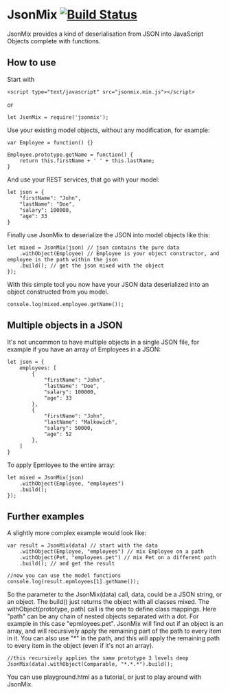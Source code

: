 JsonMix [![Build Status](https://travis-ci.org/khayll/jsonmix.svg?branch=master)](https://travis-ci.org/khayll/jsonmix)
========
JsonMix provides a kind of deserialisation from JSON into JavaScript Objects complete with functions.

## How to use
Start with
```
<script type="text/javascript" src="jsonmix.min.js"></script>
```
or
```
let JsonMix = require('jsonmix');
```

Use your existing model objects, without any modification, for example:
```
var Employee = function() {}

Employee.prototype.getName = function() {
	return this.firstName + ' ' + this.lastName;
}
```

And use your REST services, that go with your model: 
```
let json = {
	"firstName": "John",
	"lastName": "Doe",
	"salary": 100000,
	"age": 33	
}
```

Finally use JsonMix to deserialize the JSON into model objects like this:
```
let mixed = JsonMix(json) // json contains the pure data
	.withObject(Employee) // Employee is your object constructor, and employee is the path within the json
	.build(); // get the json mixed with the object
});
```

With this simple tool you now have your JSON data deserialized into an object constructed from you model.

```
console.log(mixed.employee.getName());
```

## Multiple objects in a JSON
It's not uncommon to have multiple objects in a single JSON file, for example if you have an array of Employees in a JSON:

```
let json = {
	employees: [
		{
			"firstName": "John",
			"lastName": "Doe",
			"salary": 100000,
			"age": 33			
		},
		{
			"firstName": "John",
			"lastName": "Malkowich",
			"salary": 50000,
			"age": 52
		},
	]
}
```

To apply Epmloyee to the entire array:

```
let mixed = JsonMix(json)
	.withObject(Employee, "employees")
	.build();
});
```

## Further examples

A slightly more complex example would look like:
```
var result = JsonMix(data) // start with the data
	.withObject(Employee, "employees") // mix Employee on a path
	.withObject(Pet, "employees.pet") // mix Pet on a different path
	.build(); // and get the result
	
//now you can use the model functions 
console.log(result.epmloyees[1].getName()); 
```

So the parameter to the JsonMix(data) call, data, could be a JSON string, or an object.
The build() just returns the object with all classes mixed.
The withObject(prototype, path) call is the one to define class mappings.
Here "path" can be any chain of nested objects separated with a dot. For example in this case "epmloyees.pet".
JsonMix will find out if an object is an array, and will recursively apply the remaining part of the path to every item in it.
You can also use "*" in the path, and this will apply the remaining path to every item in the object (even if it's not an array).
```
//this recursively applies the same prototype 3 levels deep
JsonMix(data).withObject(Comparable, "*.*.*").build();
```

You can use playground.html as a tutorial, or just to play around with JsonMix.
  
 